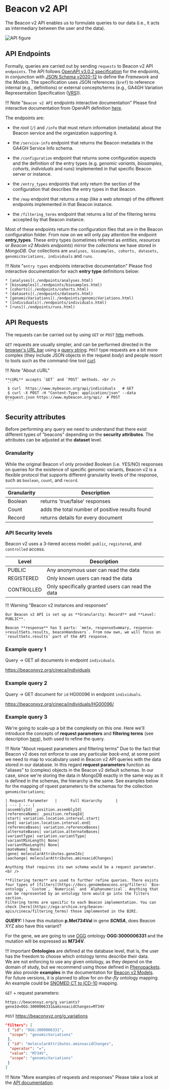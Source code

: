 # Beacon v2 API

The Beacon v2 API enables us to formulate queries to our data  (i.e., it acts as intermediary between the user and the data). 

![API figure](img/api.png)

## API Endpoints

Formally, queries are carried out by sending `requests` to Beacon v2 API `endpoints`. The API follows [OpenAPI v3.0.2 specification](https://spec.openapis.org/oas/v3.0.2) for the endpoints, in conjunction with [JSON Schema v2020-12](https://json-schema.org/draft/2020-12) to define the _Framework_ and the _Models_. The specification uses JSON references (`$ref`) to reference internal (e.g., definitions) or external concepts/terms (e.g., GA4GH Variation Representation Specification ([VRS](https://vrs.ga4gh.org/en/stable))). 

!!! Note  "`Beacon v2 API` endpoints interactive documentation"
    Please find interactive documentation from OpenAPI definition [here](./endpoints/beacon-v2.html).

The endpoints are:

* the *root* (`/`) and `/info` that must return information (metadata) about the Beacon service and the organization supporting it.
* the `/service-info` endpoint that returns the Beacon metadata in the GA4GH Service Info schema.
* the `/configuration` endpoint that returns some configuration aspects and the definition of the entry types (e.g. *genomic variants*, *biosamples*, *cohorts*, *individuals* and *runs*) implemented in that specific Beacon server or instance.

* the `/entry_types` endpoints that only return the section of the configuration that describes the entry types in that Beacon.
* the `/map` endpoint that returns a map (like a web *sitemap*) of the different endpoints implemented in that Beacon instance.
* the `/filtering_terms` endpoint that returns a list of the filtering terms accepted by that Beacon instance.

Most of these endpoints return the configuration files that are in the Beacon configuration folder. From now on we will only pay attention the endpoint **entry_types**. These entry types (sometimes referred as _entities_, _resources_ or _Beacon v2 Models endpoints_) mirror the _collections_ we have stored in _MongoDB_. Our collections are `analyses, biosamples, cohorts, datasets, genomicVariations, individuals` and `runs`.

!!! Note  "`entry types` endpoints interactive documentation"
    Please find interactive documentation for each **entry type** definitions below:

    * [analyses](./endpoints/analyses.html)
    * [biosamples](./endpoints/biosamples.html)
    * [cohorts](./endpoints/cohorts.html)
    * [datasets](./endpoints/datasets.html)
    * [genomicVariations](./endpoints/genomicVariations.html)
    * [individuals](./endpoints/individuals.html)
    * [runs](./endpoints/runs.html)

## API Requests

The requests can be carried out by using `GET` or `POST` [http](https://en.wikipedia.org/wiki/Hypertext_Transfer_Protocol) methods.

`GET` requests are usually simpler, and can be performed directed in the [browser's URL bar](https://en.wikipedia.org/wiki/Address_bar) using a [query string](https://en.wikipedia.org/wiki/Query_string).
`POST` type requests are a bit more complex (they include JSON objects in the request _body_) and people resort to tools such as the command-line tool [curl](https://curl.se/). 

!!! Note "About cURL"

    **cURL** accepts `GET` and `POST` methods. <br />
     ```
     $ curl  https://www.mybeacon.org/api/individuals   # GET
     $ curl -X POST -H "Content-Type: application/json" --data @request.json https://www.mybeacon.org/api/  # POST
     ```

## Security attributes

Before performing any query we need to understand that there exist different types of "beacons" depending on the **security attributes**. The attributes can be adjusted at the **dataset** level.

### Granularity

While the original Beacon v1 only provided Boolean (i.e. YES/NO) responses on queries for the existence of specific genomic variants, Beacon v2 is a flexible protocol that supports different granularity levels of the response, such as `boolean`, `count`, and `record`.

| Granularity   |      Description      |
| --- | --- |
| Boolean |  returns 'true/false' responses |
| Count |    adds the total number of positive results found |
| Record | returns details for every document|
    
### API Security levels

Beacon v2 uses a 3-tiered access model: `public`, `registered`, and `controlled` access.

| Level   |      Description      |
| --- | --- |
| PUBLIC | Any anonymous user can read the data|
| REGISTERED | Only known users can read the data|
| CONTROLLED | Only specifically granted users can read the data |


!!! Warning "Beacon v2 instances and responses"

    Our Beacon v2 API is set up as **Granularity: Record** and **Level: PUBLIC**. 

    Beacon **response** has 5 parts: `meta, responseSummary, response->resultSets.results, beaconHandovers`. From now own, we will focus on `resultSets.results` part of the API response.

### Example query 1

Query -> GET all documents in endpoint `individuals`.

https://beaconxyz.org/cineca/individuals


### Example query 2

Query -> GET document for `id` HG00096 in endpoint `individuals`.

https://beaconxyz.org/cineca/individuals/HG00096/


### Example query 3

We're going to scale-up a bit the complexity on this one. Here we'll introduce the concepts of **request parameters** and **filtering terms** (see description [here](https://github.com/ga4gh-beacon/beacon-framework-v2)), both used to refine the query.

!!! Note "About request parameters and filtering terms"
    Due to the fact that Beacon v2 does not enforce to use any particular _back-end_, at some point we need to map to vocabulary used in Beacon v2 API queries with the data stored in our database. In this regard **request parameters** function as "aliases" to (complex) objects in the Beacon v2 default schemas. In our case, since we're storing the data in MongoDB exactly in the same way as it is defined in the schemas, the hierarchy is the same. See examples below for the mapping of rquest parameters to the schemas for the collection `genomicVariations`;

    | Request Parameter   |      Full Hierarchy      |
    | --- | --- |
    |assemblyId| _position.assemblyId|
    |referenceName| _position.refseqId|
    |start| variation.location.interval.start|
    |end| variation.location.interval.end|
    |referenceBases| variation.referenceBases|
    |alternateBases| variation.alternateBases|
    |variantType| variation.variantType|
    |variantMinLength| None|
    |variantMaxLength| None|
    |mateName| None|
    |gene| molecularAttributes.geneIds|
    |aachange| molecularAttributes.aminoacidChanges|

    Anything that requires its own schema would be a request parameter.
    <br />

    **Filtering terms** are used to further refine queries. There exists four types of [filters](https://docs.genomebeacons.org/filters) `Bio-ontology`, `Custom`, `Numerical` and `Alphanumerical`. Anything that can be represented by an ontology term would go into the filters section.
    Filtering terms are specific to each Beacon implementation. You can check [here](https://ega-archive.org/beacon-apis/cineca/filtering_terms) those implemented in the B2RI.

***QUERY:*** I have this mutation **p.Met734Val** in gene **_SCN5A_**, does Beacon XYZ also have this variant?

For the gene, we are going to use [OGG](https://www.ebi.ac.uk/ols/ontologies/ogg) ontology **OGG:3000006331** and the mutation will be expressed as **M734V**.

!!! Important
    **Ontologies** are defined at the database level, that is, the user has the freedom to choose which ontology terms describe their data.<br/>
    We are not enforcing to use any given ontology, as they depend on the domain of study, but we recommend using those defined in [Phenopackets](https://phenopacket-schema.readthedocs.io/en/latest/recommended-ontologies.html). We also provide **examples** in the documentation for [Beacon v2 Models](http://docs.genomebeacons.org).  <br/>
    For future versions, it is planned to allow for _on-the-fly_ ontology mapping. An example could be [SNOMED CT to ICD-10](https://www.nlm.nih.gov/research/umls/mapping_projects/snomedct_to_icd10cm.html) mapping.


```GET``` + request parameters:


```
https://beaconxyz.org/g_variants?geneId=OGG:3000006331&aminoacidChanges=M734V
```

```POST```
https://beaconxyz.org/g_variations
```json
"filters": [
 { "id": "OGG:3000006331",
  "scope": "genomicVariations"
 },
 { "id": "molecularAttributes.aminoacidChanges",
  "operator": "=",
  "value": "M734V",
  "scope": "genomicVariations"
 }
]
```

!!! Note "More examples of requests and responses"
    Please take a look at the [API documentation](https://github.com/EGA-archive/beacon2-ri-api/blob/master/deploy/README.md#usage).
